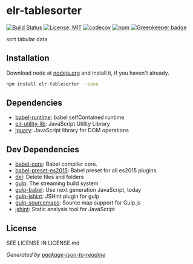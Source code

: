 # elr-tablesorter

[![Build Status](https://travis-ci.org/Beth3346/elr-tablesorter.svg?branch=master)](https://travis-ci.org/Beth3346/elr-tablesorter)
[![License: MIT](https://img.shields.io/badge/License-MIT-yellow.svg)](https://opensource.org/licenses/MIT)
[![codecov](https://codecov.io/gh/Beth3346/elr-tablesorter/branch/master/graph/badge.svg)](https://codecov.io/gh/Beth3346/elr-tablesorter)
[![npm](https://img.shields.io/npm/dm/elr-tablesorter.svg?style=flat)]() [![Greenkeeper badge](https://badges.greenkeeper.io/Beth3346/elr-tablesorter.svg)](https://greenkeeper.io/)

sort tabular data

## Installation

Download node at [nodejs.org](http://nodejs.org) and install it, if you haven't already.

```sh
npm install elr-tablesorter --save
```



## Dependencies

- [babel-runtime](https://github.com/babel/babel/tree/master/packages): babel selfContained runtime
- [elr-utility-lib](https://github.com/Beth3346/elr-utility-lib): JavaScript Utility Library
- [jquery](https://github.com/jquery/jquery): JavaScript library for DOM operations

## Dev Dependencies

- [babel-core](https://github.com/babel/babel/tree/master/packages): Babel compiler core.
- [babel-preset-es2015](https://github.com/babel/babel/tree/master/packages): Babel preset for all es2015 plugins.
- [del](https://github.com/sindresorhus/del): Delete files and folders
- [gulp](https://github.com/gulpjs/gulp): The streaming build system
- [gulp-babel](https://github.com/babel/gulp-babel): Use next generation JavaScript, today
- [gulp-jshint](https://github.com/spalger/gulp-jshint): JSHint plugin for gulp
- [gulp-sourcemaps](https://github.com/floridoo/gulp-sourcemaps): Source map support for Gulp.js
- [jshint](https://github.com/jshint/jshint): Static analysis tool for JavaScript


## License

SEE LICENSE IN LICENSE.md

_Generated by [package-json-to-readme](https://github.com/zeke/package-json-to-readme)_
